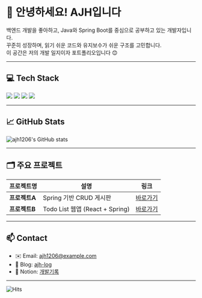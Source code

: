 # 👋 안녕하세요! AJH입니다

백엔드 개발을 좋아하고, Java와 Spring Boot를 중심으로 공부하고 있는 개발자입니다.  
꾸준히 성장하며, 읽기 쉬운 코드와 유지보수가 쉬운 구조를 고민합니다.  
이 공간은 저의 개발 일지이자 포트폴리오입니다 😊

---

## 💻 Tech Stack

<div>
  <img src="https://img.shields.io/badge/Java-007396?style=for-the-badge&logo=java&logoColor=white"/>
  <img src="https://img.shields.io/badge/Spring-6DB33F?style=for-the-badge&logo=spring&logoColor=white"/>
  <img src="https://img.shields.io/badge/MySQL-4479A1?style=for-the-badge&logo=mysql&logoColor=white"/>
  <img src="https://img.shields.io/badge/Git-F05032?style=for-the-badge&logo=git&logoColor=white"/>
</div>

---

## 📈 GitHub Stats

![ajh1206's GitHub stats](https://github-readme-stats.vercel.app/api?username=ajh1206&show_icons=true&theme=tokyonight)

---

## 🗂 주요 프로젝트

| 프로젝트명 | 설명 | 링크 |
|------------|------|------|
| **프로젝트A** | Spring 기반 CRUD 게시판 | [바로가기](https://github.com/ajh1206/project-a) |
| **프로젝트B** | Todo List 웹앱 (React + Spring) | [바로가기](https://github.com/ajh1206/project-b) |

---

## 📫 Contact

- ✉️ Email: ajh1206@example.com  
- 📘 Blog: [ajh-log](https://ajh-log.tistory.com)  
- 📝 Notion: [개발기록](https://www.notion.so/ajhdev)

---

![Hits](https://hits.seeyoufarm.com/api/count/incr/badge.svg?url=https://github.com/ajh1206&count_bg=%2379C83D&title_bg=%23555555&icon=github.svg&icon_color=%23E7E7E7&title=Visitors&edge_flat=true)
